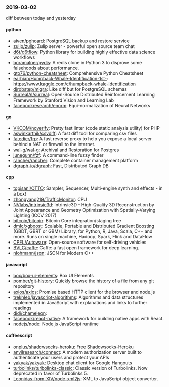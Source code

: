 ### 2019-03-02
diff between today and yesterday

#### python
* [aiven/pghoard](https://github.com/aiven/pghoard): PostgreSQL backup and restore service
* [zulip/zulip](https://github.com/zulip/zulip): Zulip server - powerful open source team chat
* [d6t/d6tflow](https://github.com/d6t/d6tflow): Python library for building highly effective data science workflows
* [boramalper/pydis](https://github.com/boramalper/pydis): A redis clone in Python 3 to disprove some falsehoods about performance.
* [gto76/python-cheatsheet](https://github.com/gto76/python-cheatsheet): Comprehensive Python Cheatsheet
* [earhian/Humpback-Whale-Identification-1st-](https://github.com/earhian/Humpback-Whale-Identification-1st-): https://www.kaggle.com/c/humpback-whale-identification
* [djrobstep/migra](https://github.com/djrobstep/migra): Like diff but for PostgreSQL schemas
* [SurrealAI/surreal](https://github.com/SurrealAI/surreal): Open-Source Distributed Reinforcement Learning Framework by Stanford Vision and Learning Lab
* [facebookresearch/enorm](https://github.com/facebookresearch/enorm): Equi-normalization of Neural Networks

#### go
* [VKCOM/noverify](https://github.com/VKCOM/noverify): Pretty fast linter (code static analysis utility) for PHP
* [aswinkarthik/csvdiff](https://github.com/aswinkarthik/csvdiff): A fast diff tool for comparing csv files
* [fatedier/frp](https://github.com/fatedier/frp): A fast reverse proxy to help you expose a local server behind a NAT or firewall to the internet.
* [wal-g/wal-g](https://github.com/wal-g/wal-g): Archival and Restoration for Postgres
* [junegunn/fzf](https://github.com/junegunn/fzf):  A command-line fuzzy finder
* [rancher/rancher](https://github.com/rancher/rancher): Complete container management platform
* [dgraph-io/dgraph](https://github.com/dgraph-io/dgraph): Fast, Distributed Graph DB

#### cpp
* [topisani/OTTO](https://github.com/topisani/OTTO): Sampler, Sequencer, Multi-engine synth and effects - in a box!
* [zhongyang219/TrafficMonitor](https://github.com/zhongyang219/TrafficMonitor): CPU
* [NVlabs/intrinsic3d](https://github.com/NVlabs/intrinsic3d): Intrinsic3D - High-Quality 3D Reconstruction by Joint Appearance and Geometry Optimization with Spatially-Varying Lighting (ICCV 2017)
* [bitcoin/bitcoin](https://github.com/bitcoin/bitcoin): Bitcoin Core integration/staging tree
* [dmlc/xgboost](https://github.com/dmlc/xgboost): Scalable, Portable and Distributed Gradient Boosting (GBDT, GBRT or GBM) Library, for Python, R, Java, Scala, C++ and more. Runs on single machine, Hadoop, Spark, Flink and DataFlow
* [CPFL/Autoware](https://github.com/CPFL/Autoware): Open-source software for self-driving vehicles
* [BVLC/caffe](https://github.com/BVLC/caffe): Caffe: a fast open framework for deep learning.
* [nlohmann/json](https://github.com/nlohmann/json): JSON for Modern C++

#### javascript
* [box/box-ui-elements](https://github.com/box/box-ui-elements): Box UI Elements
* [pomber/git-history](https://github.com/pomber/git-history): Quickly browse the history of a file from any git repository
* [axios/axios](https://github.com/axios/axios): Promise based HTTP client for the browser and node.js
* [trekhleb/javascript-algorithms](https://github.com/trekhleb/javascript-algorithms):  Algorithms and data structures implemented in JavaScript with explanations and links to further readings
* [didi/chameleon](https://github.com/didi/chameleon):  
* [facebook/react-native](https://github.com/facebook/react-native): A framework for building native apps with React.
* [nodejs/node](https://github.com/nodejs/node): Node.js JavaScript runtime 

#### coffeescript
* [onplus/shadowsocks-heroku](https://github.com/onplus/shadowsocks-heroku):  Free Shadowsocks-Heroku
* [anvilresearch/connect](https://github.com/anvilresearch/connect): A modern authorization server built to authenticate your users and protect your APIs
* [yakyak/yakyak](https://github.com/yakyak/yakyak): Desktop chat client for Google Hangouts
* [turbolinks/turbolinks-classic](https://github.com/turbolinks/turbolinks-classic): Classic version of Turbolinks. Now deprecated in favor of Turbolinks 5.
* [Leonidas-from-XIV/node-xml2js](https://github.com/Leonidas-from-XIV/node-xml2js): XML to JavaScript object converter.
